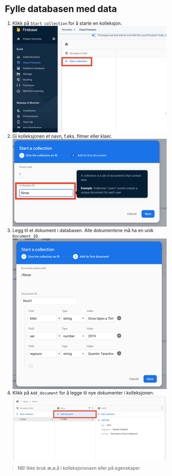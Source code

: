 # Fylle databasen med data

1. Klikk på `Start collection` for å starte en kolleksjon.  
![1](firebase-database/1.png ':size=400')
2. Gi kolleksjonen et navn, f.eks. filmer eller klaer.  
![2](firebase-database/2.png ':size=400')
3. Legg til et dokument i databasen. Alle dokumentene må ha en unik `Document ID`.  
![3](firebase-database/3.png ':size=400')
4. Klikk på `Add document` for å legge til nye dokumenter i kolleksjonen.  
![4](firebase-database/4.png)

> NB! Ikke bruk æ,ø,å i kolleksjonsnavn eller på egenskaper
